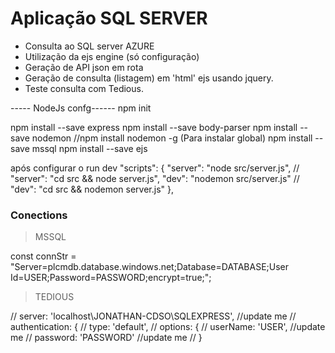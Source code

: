 
# Aplicação SQL SERVER

- Consulta ao SQL server AZURE
- Utilização da ejs engine (só configuração)
- Geração de API json em rota
- Geração de consulta (listagem) em 'html' ejs usando jquery. 
- Teste consulta com Tedious.


----- NodeJs confg------
npm init

npm install --save express
npm install --save body-parser
npm install --save nodemon     //npm install nodemon -g (Para instalar global)
npm install --save mssql
npm install --save ejs

após configurar o run dev
"scripts": {
    "server": "node src/server.js",  // "server": "cd src && node server.js",
    "dev": "nodemon src/server.js"   // "dev": "cd src && nodemon server.js"
},


### Conections

> MSSQL

const connStr = "Server=plcmdb.database.windows.net;Database=DATABASE;User Id=USER;Password=PASSWORD;encrypt=true;";


> TEDIOUS

//     server: 'localhost\\JONATHAN-CDSO\SQLEXPRESS',  //update me
//     authentication: {
//         type: 'default',
//         options: {
//             userName: 'USER', //update me
//             password: 'PASSWORD'  //update me
//         }
